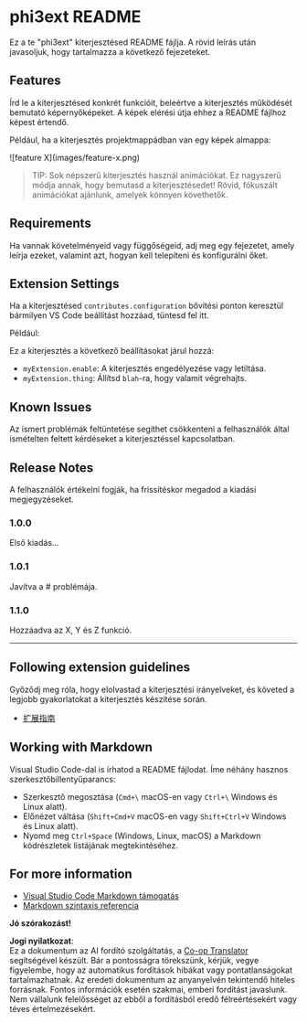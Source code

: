 <!--
CO_OP_TRANSLATOR_METADATA:
{
  "original_hash": "be0b2937160c486180ded27e4f14adeb",
  "translation_date": "2025-05-09T04:53:20+00:00",
  "source_file": "code/07.Lab/01/AIPC/extensions/phi3ext/README.md",
  "language_code": "hu"
}
-->
# phi3ext README

Ez a te "phi3ext" kiterjesztésed README fájlja. A rövid leírás után javasoljuk, hogy tartalmazza a következő fejezeteket.

## Features

Írd le a kiterjesztésed konkrét funkcióit, beleértve a kiterjesztés működését bemutató képernyőképeket. A képek elérési útja ehhez a README fájlhoz képest értendő.

Például, ha a kiterjesztés projektmappádban van egy képek almappa:

\!\[feature X\]\(images/feature-x.png\)

> TIP: Sok népszerű kiterjesztés használ animációkat. Ez nagyszerű módja annak, hogy bemutasd a kiterjesztésedet! Rövid, fókuszált animációkat ajánlunk, amelyek könnyen követhetők.

## Requirements

Ha vannak követelményeid vagy függőségeid, adj meg egy fejezetet, amely leírja ezeket, valamint azt, hogyan kell telepíteni és konfigurálni őket.

## Extension Settings

Ha a kiterjesztésed `contributes.configuration` bővítési ponton keresztül bármilyen VS Code beállítást hozzáad, tüntesd fel itt.

Például:

Ez a kiterjesztés a következő beállításokat járul hozzá:

* `myExtension.enable`: A kiterjesztés engedélyezése vagy letiltása.
* `myExtension.thing`: Állítsd `blah`-ra, hogy valamit végrehajts.

## Known Issues

Az ismert problémák feltüntetése segíthet csökkenteni a felhasználók által ismételten feltett kérdéseket a kiterjesztéssel kapcsolatban.

## Release Notes

A felhasználók értékelni fogják, ha frissítéskor megadod a kiadási megjegyzéseket.

### 1.0.0

Első kiadás...

### 1.0.1

Javítva a # problémája.

### 1.1.0

Hozzáadva az X, Y és Z funkció.

---

## Following extension guidelines

Győződj meg róla, hogy elolvastad a kiterjesztési irányelveket, és követed a legjobb gyakorlatokat a kiterjesztés készítése során.

* [扩展指南](https://code.visualstudio.com/api/references/extension-guidelines?WT.mc_id=aiml-137032-kinfeylo)

## Working with Markdown

Visual Studio Code-dal is írhatod a README fájlodat. Íme néhány hasznos szerkesztőbillentyűparancs:

* Szerkesztő megosztása (`Cmd+\` macOS-en vagy `Ctrl+\` Windows és Linux alatt).
* Előnézet váltása (`Shift+Cmd+V` macOS-en vagy `Shift+Ctrl+V` Windows és Linux alatt).
* Nyomd meg `Ctrl+Space` (Windows, Linux, macOS) a Markdown kódrészletek listájának megtekintéséhez.

## For more information

* [Visual Studio Code Markdown támogatás](http://code.visualstudio.com/docs/languages/markdown?WT.mc_id=aiml-137032-kinfeylo)
* [Markdown szintaxis referencia](https://help.github.com/articles/markdown-basics/)

**Jó szórakozást!**

**Jogi nyilatkozat**:  
Ez a dokumentum az AI fordító szolgáltatás, a [Co-op Translator](https://github.com/Azure/co-op-translator) segítségével készült. Bár a pontosságra törekszünk, kérjük, vegye figyelembe, hogy az automatikus fordítások hibákat vagy pontatlanságokat tartalmazhatnak. Az eredeti dokumentum az anyanyelvén tekintendő hiteles forrásnak. Fontos információk esetén szakmai, emberi fordítást javaslunk. Nem vállalunk felelősséget az ebből a fordításból eredő félreértésekért vagy téves értelmezésekért.